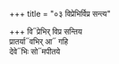 +++
title = "०३ विप्रेभिर्विप्र सन्त्य"

+++
वि᳓प्रेभिर् विप्र सन्तिय  
प्रातर्या᳓वभिर् आ᳓ गहि  
देवे᳓भिः सो᳓मपीतये